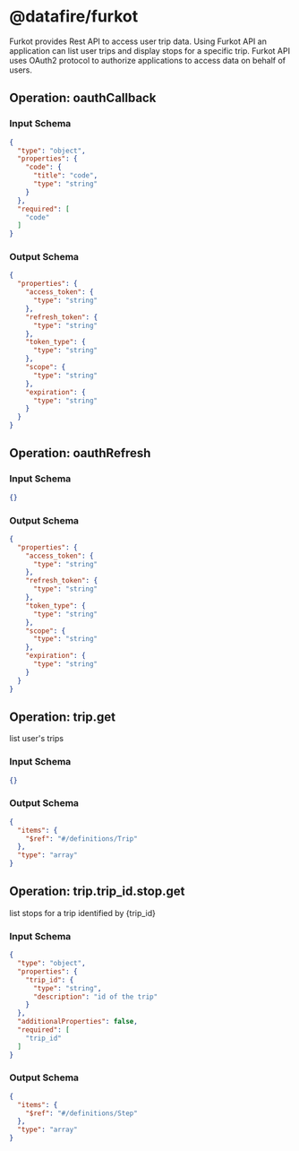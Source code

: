 # @datafire/furkot
Furkot provides Rest API to access user trip data.
Using Furkot API an application can list user trips and display stops for a specific trip.
Furkot API uses OAuth2 protocol to authorize applications to access data on behalf of users.


## Operation: oauthCallback


### Input Schema
```json
{
  "type": "object",
  "properties": {
    "code": {
      "title": "code",
      "type": "string"
    }
  },
  "required": [
    "code"
  ]
}
```
### Output Schema
```json
{
  "properties": {
    "access_token": {
      "type": "string"
    },
    "refresh_token": {
      "type": "string"
    },
    "token_type": {
      "type": "string"
    },
    "scope": {
      "type": "string"
    },
    "expiration": {
      "type": "string"
    }
  }
}
```
## Operation: oauthRefresh


### Input Schema
```json
{}
```
### Output Schema
```json
{
  "properties": {
    "access_token": {
      "type": "string"
    },
    "refresh_token": {
      "type": "string"
    },
    "token_type": {
      "type": "string"
    },
    "scope": {
      "type": "string"
    },
    "expiration": {
      "type": "string"
    }
  }
}
```
## Operation: trip.get
list user's trips

### Input Schema
```json
{}
```
### Output Schema
```json
{
  "items": {
    "$ref": "#/definitions/Trip"
  },
  "type": "array"
}
```
## Operation: trip.trip_id.stop.get
list stops for a trip identified by {trip_id}

### Input Schema
```json
{
  "type": "object",
  "properties": {
    "trip_id": {
      "type": "string",
      "description": "id of the trip"
    }
  },
  "additionalProperties": false,
  "required": [
    "trip_id"
  ]
}
```
### Output Schema
```json
{
  "items": {
    "$ref": "#/definitions/Step"
  },
  "type": "array"
}
```
